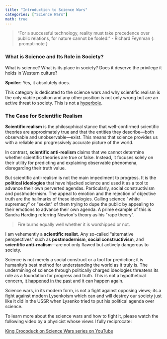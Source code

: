 ```yaml
---
title: "Introduction to Science Wars"
categories: ["Science Wars"]
math: true
---
```


>“For a successful technology, reality must take precedence over public relations, for nature cannot be fooled.” - Richard Feynman
{: .prompt-note }

### What is Science and Its Role in Society?  

What is science? What is its place in society? Does it deserve the privilege it holds in Western culture?  

**Spoiler**: Yes, it absolutely does.  

This category is dedicated to the science wars and why scientific realism is the only viable position and any other position is not only wrong but are an active threat to society. This is not a [hyperbole](https://scholar.harvard.edu/kleelerner/publications/lysenkoism-deadly-mix-pseudoscience-and-political-ideology).

### The Case for Scientific Realism  

**Scientific realism** is the philosophical stance that well-confirmed scientific theories are approximately true and that the entities they describe—both observable and unobservable—exist. This means that science provides us with a reliable and progressively accurate picture of the world.

In contrast, **scientific anti-realism** claims that we cannot determine whether scientific theories are true or false. Instead, it focuses solely on their utility for predicting and explaining observable phenomena, disregarding their truth value. 

But scientific anti-realism is not the main impediment to progress. It is the **political ideologies** that have hijacked science and used it as a tool to advance their own perverted agendas. Particularly, social constructivism and postmodernism. The appeal to emotion and the rejection of objective truth are the hallmarks of these ideologies. Calling science "white supremacy" or "sexist" of them trying to dupe the public by appealing to their emotions to advance their own agenda. A prime example of this is Sandra Harding referring Newton's theory as his "rape theory".


> Fire burns equally well whether it is worshipped or not.

I am vehemently a **scientific realist**. Any so-called "alternative perspectives" such as **postmodernism**, **social constructivism**, and **scientific anti-realism**—are not only flawed but actively dangerous to society.

Science is not merely a social construct or a tool for prediction; it is humanity’s best method for understanding the world as it truly is. The undermining of science through politically charged ideologies threatens its role as a foundation for progress and truth. This is not a hypothetical concern, [it happened in the past](https://scholar.harvard.edu/kleelerner/publications/lysenkoism-deadly-mix-pseudoscience-and-political-ideology) and it can happen again.

Science wars, in its modern form, is not a fight against opposing views; its a fight against modern Lysenkoism which can and will destroy our society just like it did in the USSR when Lysenko tried to put his political agenda over science.

To learn more about the science wars and how to fight it, please watch the following video by a physicist whose views I fully reciprocate:

[King Crocoduck on Science Wars series on YouTube](https://www.youtube.com/playlist?list=PL7TtKGq2OKBaeK_m9gqRoZPUCqQD6GrWb)